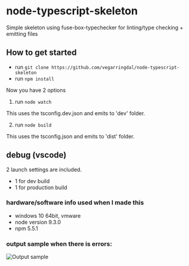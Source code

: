 # node-typescript-skeleton

Simple skeleton using fuse-box-typechecker for linting/type checking +  emitting files


## How to get started

* run `git clone https://github.com/vegarringdal/node-typescript-skeleton`
* run `npm install`

Now you have 2 options
1. run `node watch`

This uses the tsconfig.dev.json and emits to 'dev' folder.


2. run `node build`

This uses the tsconfig.json and emits to 'dist' folder.


## debug (vscode)

2 launch settings are included.

* 1 for dev build 
* 1 for production build


### hardware/software info used when I made this
* windows 10 64bit, vmware
* node version 9.3.0
* npm 5.5.1


### output sample when there is errors:
![Output sample](https://github.com/vegarringdal/node-typescript-skeleton/raw/master/.image/output.png "Output sample")
